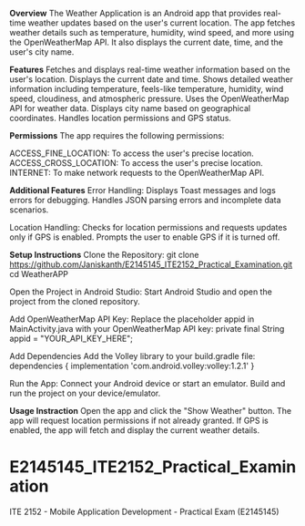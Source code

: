 **Overview**
The Weather Application is an Android app that provides real-time weather updates based on the user's current location. The app fetches weather details such as temperature, humidity, wind speed, and more using the OpenWeatherMap API. It also displays the current date, time, and the user's city name.

**Features**
Fetches and displays real-time weather information based on the user's location.
Displays the current date and time.
Shows detailed weather information including temperature, feels-like temperature, humidity, wind speed, cloudiness, and atmospheric pressure.
Uses the OpenWeatherMap API for weather data.
Displays city name based on geographical coordinates.
Handles location permissions and GPS status.

**Permissions**
The app requires the following permissions:

ACCESS_FINE_LOCATION: To access the user's precise location.
ACCESS_CROSS_LOCATION: To access the user's precise location.
INTERNET: To make network requests to the OpenWeatherMap API.

**Additional Features**
Error Handling:
Displays Toast messages and logs errors for debugging.
Handles JSON parsing errors and incomplete data scenarios.

Location Handling:
Checks for location permissions and requests updates only if GPS is enabled.
Prompts the user to enable GPS if it is turned off.

**Setup Instructions**
Clone the Repository:
git clone https://github.com/Janiskanth/E2145145_ITE2152_Practical_Examination.git
cd WeatherAPP

Open the Project in Android Studio:
Start Android Studio and open the project from the cloned repository.

Add OpenWeatherMap API Key:
Replace the placeholder appid in MainActivity.java with your OpenWeatherMap API key: private final String appid = "YOUR_API_KEY_HERE";

Add Dependencies
Add the Volley library to your build.gradle file: dependencies {
    implementation 'com.android.volley:volley:1.2.1'
}

Run the App:
Connect your Android device or start an emulator.
Build and run the project on your device/emulator.

**Usage Instraction**
Open the app and click the "Show Weather" button.
The app will request location permissions if not already granted.
If GPS is enabled, the app will fetch and display the current weather details.

# E2145145_ITE2152_Practical_Examination
ITE 2152 - Mobile Application Development - Practical Exam (E2145145)
